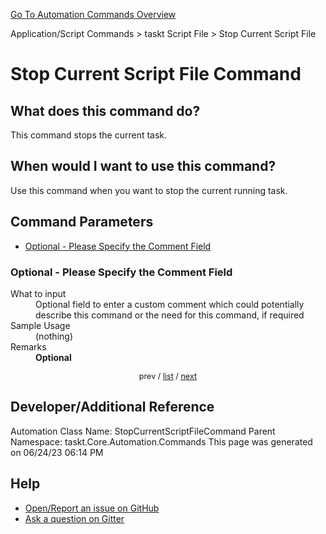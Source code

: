 <!--TITLE: Stop Current Script File Command -->
<!-- SUBTITLE: a command in the Application/Script Commands group. -->
[Go To Automation Commands Overview](/automation-commands.md)


Application/Script Commands &gt; taskt Script File &gt; Stop Current Script File


# Stop Current Script File Command


## What does this command do?
This command stops the current task.


## When would I want to use this command?
Use this command when you want to stop the current running task.


<a id="param_list"></a>
## Command Parameters
- [Optional - Please Specify the Comment Field](#param_0)


<a id="param_0"></a>
### Optional - Please Specify the Comment Field


<dl>
<dt>What to input</dt><dd>Optional field to enter a custom comment which could potentially describe this command or the need for this command, if required</dd>
<dt>Sample Usage</dt><dd>(nothing)</dd>
<dt>Remarks</dt><dd><strong>Optional</strong><br></dd>
</dl>




<div style="font-size: 90%; text-align: center">


prev / [list](#param_list) / [next](#param_1)


</div>


## Developer/Additional Reference
Automation Class Name: StopCurrentScriptFileCommand
Parent Namespace: taskt.Core.Automation.Commands
This page was generated on 06/24/23 06:14 PM


## Help
- [Open/Report an issue on GitHub](https://github.com/rcktrncn/taskt/issues/new)
- [Ask a question on Gitter](https://gitter.im/taskt-rpa/Lobby)

